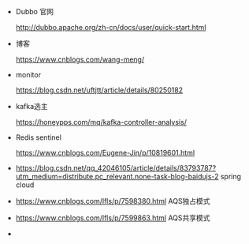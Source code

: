+ Dubbo 官网

  <http://dubbo.apache.org/zh-cn/docs/user/quick-start.html>

+ 博客

  <https://www.cnblogs.com/wang-meng/>

+ monitor

  <https://blog.csdn.net/uftjtt/article/details/80250182>

+ kafka选主

  <https://honeypps.com/mq/kafka-controller-analysis/>

+ Redis sentinel

  <https://www.cnblogs.com/Eugene-Jin/p/10819601.html>

+ <https://blog.csdn.net/qq_42046105/article/details/83793787?utm_medium=distribute.pc_relevant.none-task-blog-baidujs-2> spring cloud

+ <https://www.cnblogs.com/lfls/p/7598380.html> AQS独占模式

+ <https://www.cnblogs.com/lfls/p/7599863.html> AQS共享模式

+ 

